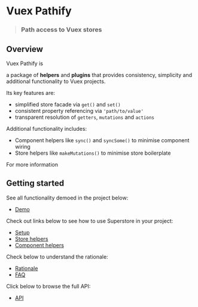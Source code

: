 # Vuex Pathify

> ### Path access to Vuex stores

## Overview

Vuex Pathify is 

a package of **helpers** and **plugins** that provides consistency, simplicity and additional functionality to Vuex projects.

Its key features are:           

- simplified store facade via `get()` and `set()`
- consistent property referencing via `'path/to/value'`
- transparent resolution of `getters`, `mutations` and `actions`

Additional functionality includes:

- Component helpers like `sync()` and `syncSome()` to minimise component wiring
- Store helpers like `makeMutations()` to minimise store boilerplate

For more information 


## Getting started

See all functionality demoed in the project below:

- [Demo](https://codesandbox.io/s/github/davestewart/vuex-pathify/demo)

Check out links below to see how to use Superstore in your project:

- [Setup](guide/setup.md)
- [Store helpers](api/store.md)
- [Component helpers](api/components.md)

Check below to understand the rationale:

- [Rationale](guide/rationale.md)
- [FAQ](guide/faq.md)

Click below to browse the full API:

- [API](api/index.md)

